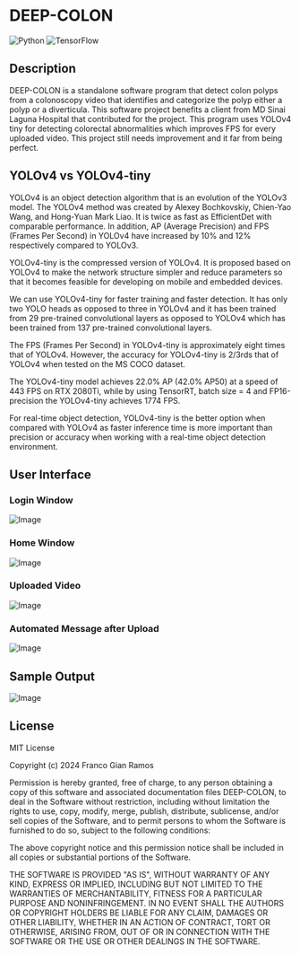 # DEEP-COLON

![Python](https://img.shields.io/badge/python-3670A0?style=for-the-badge&logo=python&logoColor=ffdd54) 
![TensorFlow](https://img.shields.io/badge/TensorFlow-%23FF6F00.svg?style=for-the-badge&logo=TensorFlow&logoColor=white)

## Description
DEEP-COLON is a standalone software program that detect colon polyps from a colonoscopy video that identifies and categorize the polyp either a polyp or a diverticula. This software project benefits a client from MD Sinai Laguna Hospital that contributed for the project. This program uses YOLOv4 tiny for detecting colorectal abnormalities which improves FPS for every uploaded video. This project still needs improvement and it far from being perfect. 

## YOLOv4 vs YOLOv4-tiny

YOLOv4 is an object detection algorithm that is an evolution of the YOLOv3 model. The YOLOv4 method was created by Alexey Bochkovskiy, Chien-Yao Wang, and Hong-Yuan Mark Liao. It is twice as fast as EfficientDet with comparable performance. In addition, AP (Average Precision) and FPS (Frames Per Second) in YOLOv4 have increased by 10% and 12% respectively compared to YOLOv3.

YOLOv4-tiny is the compressed version of YOLOv4. It is proposed based on YOLOv4 to make the network structure simpler and reduce parameters so that it becomes feasible for developing on mobile and embedded devices.

We can use YOLOv4-tiny for faster training and faster detection. It has only two YOLO heads as opposed to three in YOLOv4 and it has been trained from 29 pre-trained convolutional layers as opposed to YOLOv4 which has been trained from 137 pre-trained convolutional layers.

The FPS (Frames Per Second) in YOLOv4-tiny is approximately eight times that of YOLOv4. However, the accuracy for YOLOv4-tiny is 2/3rds that of YOLOv4 when tested on the MS COCO dataset.

The YOLOv4-tiny model achieves 22.0% AP (42.0% AP50) at a speed of 443 FPS on RTX 2080Ti, while by using TensorRT, batch size = 4 and FP16-precision the YOLOv4-tiny achieves 1774 FPS.

For real-time object detection, YOLOv4-tiny is the better option when compared with YOLOv4 as faster inference time is more important than precision or accuracy when working with a real-time object detection environment.

## User Interface

### Login Window
![Image](https://github.com/user-attachments/assets/f5785a65-97ae-4cc6-9d2d-b89dc2f4a44d)

### Home Window
![Image](https://github.com/user-attachments/assets/f4dac78a-ca1d-4750-9f0c-eabfcf09c71d)

### Uploaded Video
![Image](https://github.com/user-attachments/assets/dfdd6bf8-d08e-4cb7-95ff-3991c06aa467)

### Automated Message after Upload 
![Image](https://github.com/user-attachments/assets/cdd5d025-cfa1-4180-81a3-00879e4c0bef)


## Sample Output

![Image](https://github.com/user-attachments/assets/9eadcc02-811d-462e-a7b7-9d1af5239b7f)

## License

MIT License

Copyright (c) 2024 Franco Gian Ramos

Permission is hereby granted, free of charge, to any person obtaining a copy
of this software and associated documentation files DEEP-COLON, to deal
in the Software without restriction, including without limitation the rights
to use, copy, modify, merge, publish, distribute, sublicense, and/or sell
copies of the Software, and to permit persons to whom the Software is
furnished to do so, subject to the following conditions:

The above copyright notice and this permission notice shall be included in all
copies or substantial portions of the Software.

THE SOFTWARE IS PROVIDED "AS IS", WITHOUT WARRANTY OF ANY KIND, EXPRESS OR
IMPLIED, INCLUDING BUT NOT LIMITED TO THE WARRANTIES OF MERCHANTABILITY,
FITNESS FOR A PARTICULAR PURPOSE AND NONINFRINGEMENT. IN NO EVENT SHALL THE
AUTHORS OR COPYRIGHT HOLDERS BE LIABLE FOR ANY CLAIM, DAMAGES OR OTHER
LIABILITY, WHETHER IN AN ACTION OF CONTRACT, TORT OR OTHERWISE, ARISING FROM,
OUT OF OR IN CONNECTION WITH THE SOFTWARE OR THE USE OR OTHER DEALINGS IN THE
SOFTWARE.

